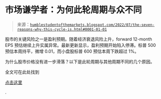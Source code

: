 <!--yml

分类：未分类

日期：2024-05-18 01:42:25

-->

# 市场谦学者：为何此轮周期与众不同

> 来源：[`humblestudentofthemarkets.blogspot.com/2022/07/the-seven-reasons-why-this-cycle-is.html#0001-01-01`](https://humblestudentofthemarkets.blogspot.com/2022/07/the-seven-reasons-why-this-cycle-is.html#0001-01-01)

股市的关键风险之一是盈利预期。随着经济衰退风险上升，forward 12-month EPS 预估继续上升实属异常。最新更新显示，盈利预期开始陷入停滞。标普 500 预估本周持平，微增 0.01，而小盘股标普 600 预估本周下跌超过 1%。

为什么股市价格没有进一步滑落？以下是此轮周期与其他周期不同的几个原因。

全文可在此处找到

[点击这里](https://humblestudentofthemarkets.com/2022/07/02/the-seven-reasons-why-this-cycle-is-different/)

.
